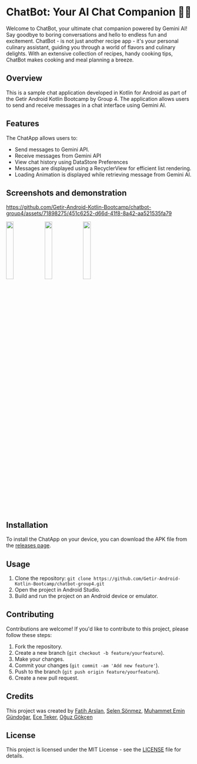 # ChatBot: Your AI Chat Companion 🤖💬

Welcome to ChatBot, your ultimate chat companion powered by Gemini AI! Say goodbye to boring conversations and hello to endless fun and excitement. ChatBot - is not just another recipe app - it's your personal culinary assistant, guiding you through a world of flavors and culinary delights. With an extensive collection of recipes, handy cooking tips, ChatBot makes cooking and meal planning a breeze.

## Overview
This is a sample chat application developed in Kotlin for Android as part of the Getir Android Kotlin Bootcamp by Group 4. The application allows users to send and receive messages in a chat interface using Gemini AI.

## Features
The ChatApp allows users to:
- Send messages to Gemini API.
- Receive messages from Gemini API
- View chat history using DataStore Preferences
- Messages are displayed using a RecyclerView for efficient list rendering.
- Loading Animation is displayed while retrieving message from Gemini AI.

## Screenshots and demonstration


https://github.com/Getir-Android-Kotlin-Bootcamp/chatbot-group4/assets/71898275/451c6252-d66d-41f8-8a42-aa521535fa79

  <img src="https://github.com/Getir-Android-Kotlin-Bootcamp/chatbot-group4/assets/71898275/8e770632-cd86-4afc-91d2-4d894388f067" width="20%"></img>
  <img src="https://github.com/Getir-Android-Kotlin-Bootcamp/chatbot-group4/assets/71898275/3e2dfacd-bd30-4099-a40b-d0144b298625" width="20%"></img>
  <img src="https://github.com/Getir-Android-Kotlin-Bootcamp/chatbot-group4/assets/71898275/3cc5549c-5e26-44f3-836f-36ccbebb2512" width="20%"></img>

## Installation

To install the ChatApp on your device, you can download the APK file from the [releases page](https://github.com/yourusername/ChatApp/releases).

## Usage

1. Clone the repository: `git clone https://github.com/Getir-Android-Kotlin-Bootcamp/chatbot-group4.git`
2. Open the project in Android Studio.
3. Build and run the project on an Android device or emulator.

## Contributing

Contributions are welcome! If you'd like to contribute to this project, please follow these steps:

1. Fork the repository.
2. Create a new branch (`git checkout -b feature/yourfeature`).
3. Make your changes.
4. Commit your changes (`git commit -am 'Add new feature'`).
5. Push to the branch (`git push origin feature/yourfeature`).
6. Create a new pull request.

## Credits

This project was created by [Fatih Arslan](https://github.com/f-arslan), [Selen Sönmez](https://github.com/SelenSonmez), [Muhammet Emin Gündoğar](https://github.com/bymaskeli53), [Ece Teker](https://github.com/ecetkr), [Oğuz Gökçen](https://github.com/oguzgokcen)

## License

This project is licensed under the MIT License - see the [LICENSE](LICENSE) file for details.
